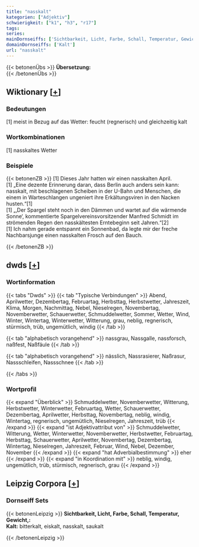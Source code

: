 ```yaml
---
title: "nasskalt"
kategorien: ["Adjektiv"]
schwierigkeit: ["k1", "h3", "r17"]
tags:
series:
mainDornseiffs: ['Sichtbarkeit, Licht, Farbe, Schall, Temperatur, Gewicht,']
domainDornseiffs: ['Kalt']
url: "nasskalt"
---
```


{{< betonenÜbs >}}
**Übersetzung:**  
{{< /betonenÜbs >}}

## Wiktionary [[+](https://de.wiktionary.org/wiki/nasskalt)]

### Bedeutungen
[1] meist in Bezug auf das Wetter: feucht (regnerisch) und gleichzeitig kalt  

### Wortkombinationen
[1] nasskaltes Wetter  

### Beispiele
{{< betonenZB >}}
[1] Dieses Jahr hatten wir einen nasskalten April.  
[1] „Eine dezente Erinnerung daran, dass Berlin auch anders sein kann: nasskalt, mit beschlagenen Scheiben in der U-Bahn und Menschen, die einem in Warteschlangen ungeniert ihre Erkältungsviren in den Nacken husten.“[1]  
[1] „‚Der Spargel steht noch in den Dämmen und wartet auf die wärmende Sonne‘, kommentierte Spargelvereinsvorsitzender Manfred Schmidt im strömenden Regen den nasskältesten Erntebeginn seit Jahren.“[2]  
[1] Ich nahm gerade entspannt ein Sonnenbad, da legte mir der freche Nachbarsjunge einen nasskalten Frosch auf den Bauch.  

{{< /betonenZB >}}


## dwds [[+](https://www.dwds.de/wb/nasskalt)]

### Wortinformation
{{< tabs "Dwds" >}}
{{< tab "Typische Verbindungen" >}}
Abend, Aprilwetter, Dezembertag, Februartag, Herbsttag, Herbstwetter, Jahreszeit, Klima, Morgen, Nachmittag, Nebel, Nieselregen, Novembertag, Novemberwetter, Schauerwetter, Schmuddelwetter, Sommer, Wetter, Wind, Winter, Wintertag, Winterwetter, Witterung, grau, neblig, regnerisch, stürmisch, trüb, ungemütlich, windig
{{< /tab >}}

{{< tab "alphabetisch vorangehend" >}}
nassgrau, Nassgalle, nassforsch, naßfest, Naßfäule
{{< /tab >}}

{{< tab "alphabetisch vorangehend" >}}
nässlich, Nassrasierer, Naßrasur, Nassschleifen, Nassschnee
{{< /tab >}}

{{< /tabs >}}

### Wortprofil
{{< expand "Überblick" >}} Schmuddelwetter, Novemberwetter, Witterung, Herbstwetter, Winterwetter, Februartag, Wetter, Schauerwetter, Dezembertag, Aprilwetter, Herbsttag, Novembertag, neblig, windig, Wintertag, regnerisch, ungemütlich, Nieselregen, Jahreszeit, trüb {{< /expand >}}
{{< expand "ist Adjektivattribut von" >}} Schmuddelwetter, Witterung, Wetter, Winterwetter, Novemberwetter, Herbstwetter, Februartag, Herbsttag, Schauerwetter, Aprilwetter, Novembertag, Dezembertag, Wintertag, Nieselregen, Jahreszeit, Februar, Wind, Nebel, Dezember, November {{< /expand >}}
{{< expand "hat Adverbialbestimmung" >}} eher {{< /expand >}}
{{< expand "in Koordination mit" >}} neblig, windig, ungemütlich, trüb, stürmisch, regnerisch, grau {{< /expand >}}

## Leipzig Corpora [[+](https://corpora.uni-leipzig.de/en/res?word=nasskalt&corpusId=deu_newscrawl-public_2018)]

### Dornseiff Sets
{{< betonenLeipzig >}}
**Sichtbarkeit, Licht, Farbe, Schall, Temperatur, Gewicht,:**  
**Kalt:** bitterkalt, eiskalt, nasskalt, saukalt  

{{< /betonenLeipzig >}}
